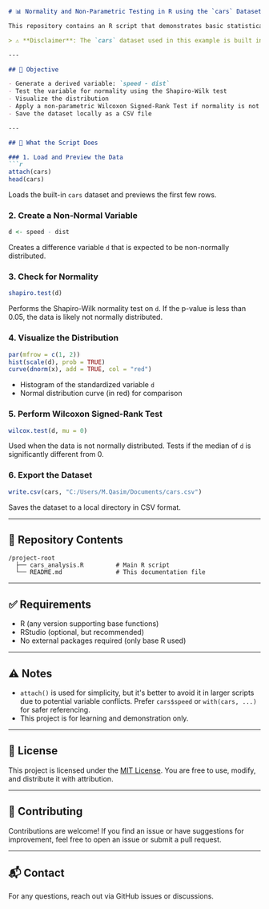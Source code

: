 

````markdown
# 📊 Normality and Non-Parametric Testing in R using the `cars` Dataset

This repository contains an R script that demonstrates basic statistical testing and visualization for checking the normality of a derived variable using R's built-in `cars` dataset.

> ⚠️ **Disclaimer**: The `cars` dataset used in this example is built into R and does not represent real-world vehicle performance data. It is intended for educational and demonstration purposes only.

---

## 🎯 Objective

- Generate a derived variable: `speed - dist`
- Test the variable for normality using the Shapiro-Wilk test
- Visualize the distribution
- Apply a non-parametric Wilcoxon Signed-Rank Test if normality is not met
- Save the dataset locally as a CSV file

---

## 🧪 What the Script Does

### 1. Load and Preview the Data
```r
attach(cars)
head(cars)
````

Loads the built-in `cars` dataset and previews the first few rows.

### 2. Create a Non-Normal Variable

```r
d <- speed - dist
```

Creates a difference variable `d` that is expected to be non-normally distributed.

### 3. Check for Normality

```r
shapiro.test(d)
```

Performs the Shapiro-Wilk normality test on `d`. If the p-value is less than 0.05, the data is likely not normally distributed.

### 4. Visualize the Distribution

```r
par(mfrow = c(1, 2))
hist(scale(d), prob = TRUE)
curve(dnorm(x), add = TRUE, col = "red")
```

* Histogram of the standardized variable `d`
* Normal distribution curve (in red) for comparison

### 5. Perform Wilcoxon Signed-Rank Test

```r
wilcox.test(d, mu = 0)
```

Used when the data is not normally distributed. Tests if the median of `d` is significantly different from 0.

### 6. Export the Dataset

```r
write.csv(cars, "C:/Users/M.Qasim/Documents/cars.csv")
```

Saves the dataset to a local directory in CSV format.

---

## 📁 Repository Contents

```
/project-root
  ├── cars_analysis.R         # Main R script
  └── README.md               # This documentation file
```

---

## ✅ Requirements

* R (any version supporting base functions)
* RStudio (optional, but recommended)
* No external packages required (only base R used)

---

## ⚠️ Notes

* `attach()` is used for simplicity, but it's better to avoid it in larger scripts due to potential variable conflicts. Prefer `cars$speed` or `with(cars, ...)` for safer referencing.
* This project is for learning and demonstration only.

---

## 📄 License

This project is licensed under the [MIT License](LICENSE). You are free to use, modify, and distribute it with attribution.

---

## 🙌 Contributing

Contributions are welcome! If you find an issue or have suggestions for improvement, feel free to open an issue or submit a pull request.

---

## 📬 Contact

For any questions, reach out via GitHub issues or discussions.


